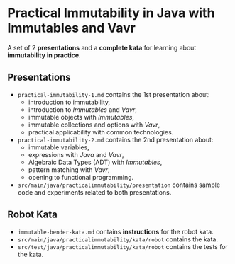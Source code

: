 # Practical Immutability in Java with Immutables and Vavr

A set of 2 **presentations** and a **complete kata** for learning about **immutability in practice**.

## Presentations

* `practical-immutability-1.md` contains the 1st presentation about:
  * introduction to immutability,
  * introduction to _Immutables_ and _Vavr_,
  * immutable objects with _Immutables_,
  * immutable collections and options with _Vavr_,
  * practical applicability with common technologies.
* `practical-immutability-2.md` contains the 2nd presentation about:
  * immutable variables,
  * expressions with _Java_ and _Vavr_,
  * Algebraic Data Types (ADT) with _Immutables_,
  * pattern matching with _Vavr_,
  * opening to functional programming.
* `src/main/java/practicalimmutability/presentation` contains sample code and experiments related to both presentations.

## Robot Kata

* `immutable-bender-kata.md` contains **instructions** for the robot kata.
* `src/main/java/practicalimmutability/kata/robot` contains the kata.
* `src/test/java/practicalimmutability/kata/robot` contains the tests for the kata.

